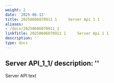 ```yaml
---
weight: 2
date: '2025-06-12'
title: 20250606070911 1     Server Api 1 1
aliases:
- /docs/20250606070911_1
linkTitle: 20250606070911 1     Server Api 1 1
description: ''
type: docs
---
```


Server API_1_1/
description: ''
---

Server API text
